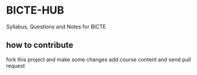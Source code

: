 # BICTE-HUB
Syllabus, Questions and Notes for BICTE

## how to contribute
fork this project and make some changes add course content and send pull request 
